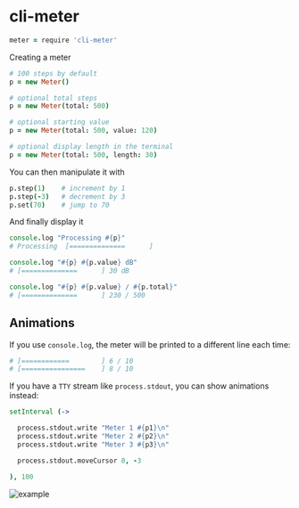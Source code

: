 # cli-meter

```coffee
meter = require 'cli-meter'
```

Creating a meter

```coffee
# 100 steps by default
p = new Meter()

# optional total steps
p = new Meter(total: 500)

# optional starting value
p = new Meter(total: 500, value: 120)

# optional display length in the terminal
p = new Meter(total: 500, length: 30)
```

You can then manipulate it with

```coffee
p.step(1)    # increment by 1
p.step(-3)   # decrement by 3
p.set(70)    # jump to 70
```

And finally display it

```coffee
console.log "Processing #{p}"
# Processing  [==============      ]

console.log "#{p} #{p.value} dB"
# [==============      ] 30 dB

console.log "#{p} #{p.value} / #{p.total}"
# [==============      ] 230 / 500
```

## Animations

If you use `console.log`, the meter will be printed to a different line each time:

```coffee
# [============        ] 6 / 10
# [================    ] 8 / 10
```

If you have a `TTY` stream like `process.stdout`, you can show animations instead:

```coffee
setInterval (->

  process.stdout.write "Meter 1 #{p1}\n"
  process.stdout.write "Meter 2 #{p2}\n"
  process.stdout.write "Meter 3 #{p3}\n"

  process.stdout.moveCursor 0, -3

), 100
```

![example](https://raw.github.com/TabDigital/cli-meter/master/example.gif)
